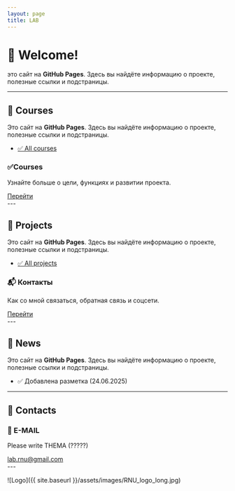 ```yaml
---
layout: page
title: LAB
---
```


# 👋 Welcome!
это сайт на **GitHub Pages**. Здесь вы найдёте информацию о проекте, полезные ссылки и подстраницы.


---

## 📘 Courses
Это сайт на **GitHub Pages**. Здесь вы найдёте информацию о проекте, полезные ссылки и подстраницы.
- [✅ All courses](_courses/all-courses.md)
  
<div class="card">
  <h3>✅Courses</h3>
  <p>Узнайте больше о цели, функциях и развитии проекта.</p>
  <a href="index.html" class="button">Перейти</a>
</div>
---

## 📂 Projects
Это сайт на **GitHub Pages**. Здесь вы найдёте информацию о проекте, полезные ссылки и подстраницы.
- [✅ All projects](_courses/all-projects.md)
  
<div class="card">
  <h3>📬 Контакты</h3>
  <p>Как со мной связаться, обратная связь и соцсети.</p>
  <a href="index.html" class="button">Перейти</a>
  </div>
---

## 📌 News  <!-- last 3 news -->
Это сайт на **GitHub Pages**. Здесь вы найдёте информацию о проекте, полезные ссылки и подстраницы.
- ✅ Добавлена разметка (24.06.2025)
---
## 📌 Contacts  <!-- e-mail -->
<div class="card">
  <h3>📨 E-MAIL</h3>
  <p>Please write THEMA (?????)</p>
  <a href="mailto:lab.rnu&#64;gmail&#46;com" class="button">lab.rnu&#64;gmail&#46;com</a>
  </div>
---

![Logo]({{ site.baseurl }}/assets/images/RNU_logo_long.jpg)
